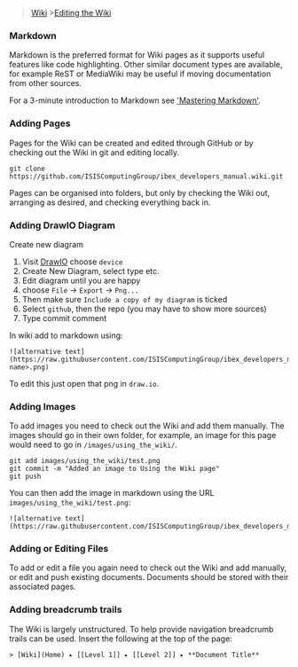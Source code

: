 > [Wiki](Home) >[Editing the Wiki](Editing-the-Wiki)

### Markdown
Markdown is the preferred format for Wiki pages as it supports useful features like code highlighting. Other similar document types are available, for example ReST or MediaWiki may be useful if moving documentation from other sources.

For a 3-minute introduction to Markdown see ['Mastering Markdown'](https://guides.github.com/features/mastering-markdown/).

### Adding Pages

Pages for the Wiki can be created and edited through GitHub or by checking out the Wiki in git and editing locally.

```shell
git clone https://github.com/ISISComputingGroup/ibex_developers_manual.wiki.git
```

Pages can be organised into folders, but only by checking the Wiki out, arranging as desired, and checking everything back in.

### Adding DrawIO Diagram

Create new diagram

1. Visit [DrawIO](https://www.draw.io/) choose `device`
1. Create New Diagram, select type etc.
1. Edit diagram until you are happy
1. choose `File` -> `Export` -> `Png...`
1. Then make sure `Include a copy of my diagram` is ticked
1. Select `github`, then the repo (you may have to show more sources)
1. Type commit comment

In wiki add to markdown using:

    ![alternative text](https://raw.githubusercontent.com/ISISComputingGroup/ibex_developers_manual/master/images/<image name>.png)

To edit this just open that png in `draw.io`.

### Adding Images

To add images you need to check out the Wiki and add them manually. The images should go in their own folder, for example, an image for this page would need to go in `/images/using_the_wiki/`.

```shell
git add images/using_the_wiki/test.png
git commit -m "Added an image to Using the Wiki page"
git push
```

You can then add the image in markdown using the URL `images/using_the_wiki/test.png`:

    ![alternative text](https://raw.githubusercontent.com/ISISComputingGroup/ibex_developers_manual/master/images/using_the_wiki/test.png)

### Adding or Editing Files

To add or edit a file you again need to check out the Wiki and add manually, or edit and push existing documents. Documents should be stored with their associated pages.

### Adding breadcrumb trails

The Wiki is largely unstructured. To help provide navigation breadcrumb trails can be used. Insert the following at the top of the page:

```
> [Wiki](Home) ▸ [[Level 1]] ▸ [[Level 2]] ▸ **Document Title**
```

